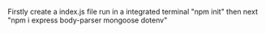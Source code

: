 Firstly create a index.js file 
run in a integrated terminal "npm init"
then next "npm i express body-parser mongoose dotenv"
